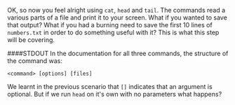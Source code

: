 OK, so now you feel alright using `cat`, `head` and `tail`.  The commands read 
a various parts of a file and print it to your screen.  What if you wanted to 
save that output?  What if you had a burning need to save the first 10 lines of 
`numbers.txt` in order to do something useful with it?  This is what this step 
will be covering.


####STDOUT
In the documentation for all three 
commands, the structure of the command was:

`<command> [options] [files]`

We learnt in the previous scenario that `[]` indicates that an argument is 
optional.  But if we run `head` on it's own with no parameters what happens?